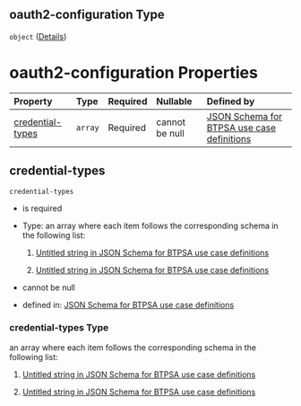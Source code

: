 ## oauth2-configuration Type

`object` ([Details](btpsa-usecase-properties-services-items-allof-1-then-allof-37-then-allof-0-then-properties-parameters-properties-xs-security-properties-oauth2-configuration.md))

# oauth2-configuration Properties

| Property                              | Type    | Required | Nullable       | Defined by                                                                                                                                                                                                                                                                                                                                                                                                                        |
| :------------------------------------ | :------ | :------- | :------------- | :-------------------------------------------------------------------------------------------------------------------------------------------------------------------------------------------------------------------------------------------------------------------------------------------------------------------------------------------------------------------------------------------------------------------------------- |
| [credential-types](#credential-types) | `array` | Required | cannot be null | [JSON Schema for BTPSA use case definitions](btpsa-usecase-properties-services-items-allof-1-then-allof-37-then-allof-0-then-properties-parameters-properties-xs-security-properties-oauth2-configuration-properties-credential-types.md "undefined#/properties/services/items/allOf/1/then/allOf/37/then/allOf/0/then/properties/parameters/properties/xs-security/properties/oauth2-configuration/properties/credential-types") |

## credential-types



`credential-types`

*   is required

*   Type: an array where each item follows the corresponding schema in the following list:

    1.  [Untitled string in JSON Schema for BTPSA use case definitions](btpsa-usecase-properties-services-items-allof-1-then-allof-37-then-allof-0-then-properties-parameters-properties-xs-security-properties-oauth2-configuration-properties-credential-types-items-0.md "check type definition")

    2.  [Untitled string in JSON Schema for BTPSA use case definitions](btpsa-usecase-properties-services-items-allof-1-then-allof-37-then-allof-0-then-properties-parameters-properties-xs-security-properties-oauth2-configuration-properties-credential-types-items-1.md "check type definition")

*   cannot be null

*   defined in: [JSON Schema for BTPSA use case definitions](btpsa-usecase-properties-services-items-allof-1-then-allof-37-then-allof-0-then-properties-parameters-properties-xs-security-properties-oauth2-configuration-properties-credential-types.md "undefined#/properties/services/items/allOf/1/then/allOf/37/then/allOf/0/then/properties/parameters/properties/xs-security/properties/oauth2-configuration/properties/credential-types")

### credential-types Type

an array where each item follows the corresponding schema in the following list:

1.  [Untitled string in JSON Schema for BTPSA use case definitions](btpsa-usecase-properties-services-items-allof-1-then-allof-37-then-allof-0-then-properties-parameters-properties-xs-security-properties-oauth2-configuration-properties-credential-types-items-0.md "check type definition")

2.  [Untitled string in JSON Schema for BTPSA use case definitions](btpsa-usecase-properties-services-items-allof-1-then-allof-37-then-allof-0-then-properties-parameters-properties-xs-security-properties-oauth2-configuration-properties-credential-types-items-1.md "check type definition")
